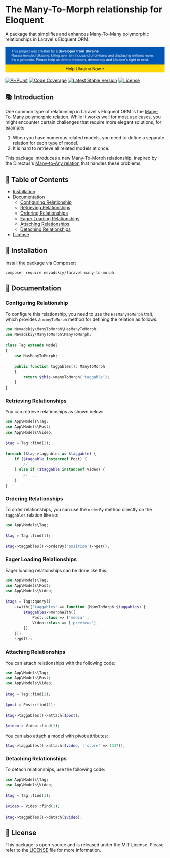 # The Many-To-Morph relationship for Eloquent

A package that simplifies and enhances Many-To-Many polymorphic relationships in Laravel's Eloquent ORM.

[![Stand With Ukraine](https://raw.githubusercontent.com/vshymanskyy/StandWithUkraine/main/banner-direct-single.svg)](https://stand-with-ukraine.pp.ua)

[![PHPUnit](https://img.shields.io/github/actions/workflow/status/nevadskiy/laravel-many-to-morph/phpunit.yml?branch=master)](https://packagist.org/packages/nevadskiy/laravel-many-to-morph)
[![Code Coverage](https://img.shields.io/codecov/c/github/nevadskiy/laravel-many-to-morph?token=9X6AQQYCPA)](https://packagist.org/packages/nevadskiy/laravel-many-to-morph)
[![Latest Stable Version](https://img.shields.io/packagist/v/nevadskiy/laravel-many-to-morph)](https://packagist.org/packages/nevadskiy/laravel-many-to-morph)
[![License](https://img.shields.io/github/license/nevadskiy/laravel-many-to-morph)](https://packagist.org/packages/nevadskiy/laravel-many-to-morph)

## 📚 Introduction
 
One common type of relationship in Laravel's Eloquent ORM is the [Many-To-Many polymorphic relation](https://laravel.com/docs/10.x/eloquent-relationships#many-to-many-polymorphic-relations).
While it works well for most use cases, you might encounter certain challenges that require more elegant solutions, for example:

1. When you have numerous related models, you need to define a separate relation for each type of model.
2. It is hard to retrieve all related models at once.

This package introduces a new Many-To-Morph relationship, inspired by the Directus's [Many-to-Any relation](https://docs.directus.io/app/data-model/relationships.html#many-to-any-m2a) that handles these problems.

## 📝 Table of Contents

- [Installation](#-installation)
- [Documentation](#-documentation)
    - [Configuring Relationship](#configuring-relationship)
    - [Retrieving Relationships](#retrieving-relationships)
    - [Ordering Relationships](#ordering-relationships)
    - [Eager Loading Relationships](#eager-loading-relationships)
    - [Attaching Relationships](#attaching-relationships)
    - [Detaching Relationships](#detaching-relationships)
- [License](#-license)

## 🔌 Installation

Install the package via Composer:

```bash
composer require nevadskiy/laravel-many-to-morph
```

## 📄 Documentation

### Configuring Relationship

To configure this relationship, you need to use the `HasManyToMorph` trait, which provides a `manyToMorph` method for defining the relation as follows:

```php
use Nevadskiy\ManyToMorph\HasManyToMorph;
use Nevadskiy\ManyToMorph\ManyToMorph;

class Tag extends Model
{
    use HasManyToMorph;

    public function taggables(): ManyToMorph
    {
        return $this->manyToMorph('taggable');
    }
}
```

### Retrieving Relationships

You can retrieve relationships as shown below:

```php
use App\Models\Tag;
use App\Models\Post;
use App\Models\Video;

$tag = Tag::find(1);

foreach ($tag->taggables as $taggable) {
    if ($taggable instanceof Post) {
        // ...
    } else if ($taggable instanceof Video) {
        // ...
    }
}
```

### Ordering Relationships

To order relationships, you can use the `orderBy` method directly on the `taggables` relation like so:

```php
use App\Models\Tag;

$tag = Tag::find(1);

$tag->taggables()->orderBy('position')->get();
```

### Eager Loading Relationships

Eager loading relationships can be done like this:

```php
use App\Models\Tag;
use App\Models\Post;
use App\Models\Video;

$tags = Tag::query()
    ->with(['taggables' => function (ManyToMorph $taggables) {
        $taggables->morphWith([
            Post::class => ['media'],
            Video::class => ['previews'],
        ]);
    }])
    ->get();
```

### Attaching Relationships

You can attach relationships with the following code:

```php
use App\Models\Tag;
use App\Models\Post;
use App\Models\Video;

$tag = Tag::find(1);

$post = Post::find(1);

$tag->taggables()->attach($post);

$video = Video::find(1);
```

You can also attach a model with pivot attributes:

```php
$tag->taggables()->attach($video, ['score' => 1337]);
```

### Detaching Relationships

To detach relationships, use the following code:

```php
use App\Models\Tag;
use App\Models\Video;

$tag = Tag::find(1);

$video = Video::find(1);

$tag->taggables()->detach($video);
```

## 📜 License

This package is open-source and is released under the MIT License. Please refer to the [LICENSE](LICENSE) file for more information.

